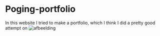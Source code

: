 # Poging-portfolio
In this website I tried to make a portfolio, which I think I did a pretty good attempt on 
![afbeelding](https://github.com/Asrxs/Poging-portfolio/assets/141871764/60177576-3f5d-4459-a5fd-f5fe6abd364c)
